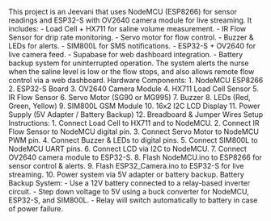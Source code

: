 This project is an Jeevani that uses NodeMCU (ESP8266) for
sensor readings and ESP32-S with OV2640 camera module for live streaming. It includes: - Load
Cell + HX711 for saline volume measurement. - IR Flow Sensor for drip rate monitoring. - Servo
motor for flow control. - Buzzer & LEDs for alerts. - SIM800L for SMS notifications. - ESP32-S +
OV2640 for live camera feed. - Supabase for web dashboard integration. - Battery backup system
for uninterrupted operation. The system alerts the nurse when the saline level is low or the flow
stops, and also allows remote flow control via a web dashboard.
Hardware Components: 1. NodeMCU ESP8266 2. ESP32-S Board 3. OV2640 Camera Module 4.
HX711 Load Cell Sensor 5. IR Flow Sensor 6. Servo Motor (SG90 or MG995) 7. Buzzer 8. LEDs
(Red, Green, Yellow) 9. SIM800L GSM Module 10. 16x2 I2C LCD Display 11. Power Supply (5V
Adapter / Battery Backup) 12. Breadboard & Jumper Wires
Setup Instructions: 1. Connect Load Cell to HX711 and to NodeMCU. 2. Connect IR Flow Sensor to
NodeMCU digital pin. 3. Connect Servo Motor to NodeMCU PWM pin. 4. Connect Buzzer & LEDs
to digital pins. 5. Connect SIM800L to NodeMCU UART pins. 6. Connect LCD via I2C to NodeMCU.
7. Connect OV2640 camera module to ESP32-S. 8. Flash NodeMCU.ino to ESP8266 for sensor
control & alerts. 9. Flash ESP32_Camera.ino to ESP32-S for live streaming. 10. Power system via
5V adapter or battery backup.
Battery Backup System: - Use a 12V battery connected to a relay-based inverter circuit. - Step
down voltage to 5V using a buck converter for NodeMCU, ESP32-S, and SIM800L. - Relay will
switch automatically to battery in case of power failure.
